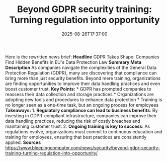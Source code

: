 ﻿---
title: "Beyond GDPR security training: Turning regulation into opportunity"
date: "2025-08-26T17:37:00"
category: "Markets"
summary: ""
slug: "beyond gdpr security training turning regulation into opport"
source_urls:
  - "https://www.bleepingcomputer.com/news/security/beyond-gdpr-security-training-turning-regulation-into-opportunity/"
seo:
  title: "Beyond GDPR security training: Turning regulation into opportunity | Hash n Hedge"
  description: ""
  keywords: ["news", "markets", "brief"]
---
Here is the rewritten news brief:  **Headline** GDPR Takes Shape: Companies Find Hidden Benefits in EU's Data Protection Law  **Summary Meta Description** As companies navigate the complexities of the General Data Protection Regulation (GDPR), many are discovering that compliance can bring more than just security benefits. Beyond mere training, organizations are finding opportunities to improve their data handling practices and even boost customer trust.  **Key Points:**  * GDPR has prompted companies to reassess their data collection and storage practices * Organizations are adopting new tools and procedures to enhance data protection * Training is no longer seen as a one-time task, but an ongoing process for employees  **Takeaways:**  1. **Regulatory compliance can lead to business benefits**: By investing in GDPR-compliant infrastructure, companies can improve their data handling practices, reducing the risk of costly breaches and maintaining customer trust. 2. **Ongoing training is key to success**: As regulations evolve, organizations must commit to continuous education and training for employees, ensuring that best practices are consistently applied.  **Sources** https://www.bleepingcomputer.com/news/security/beyond-gdpr-security-training-turning-regulation-into-opportunity/ 
